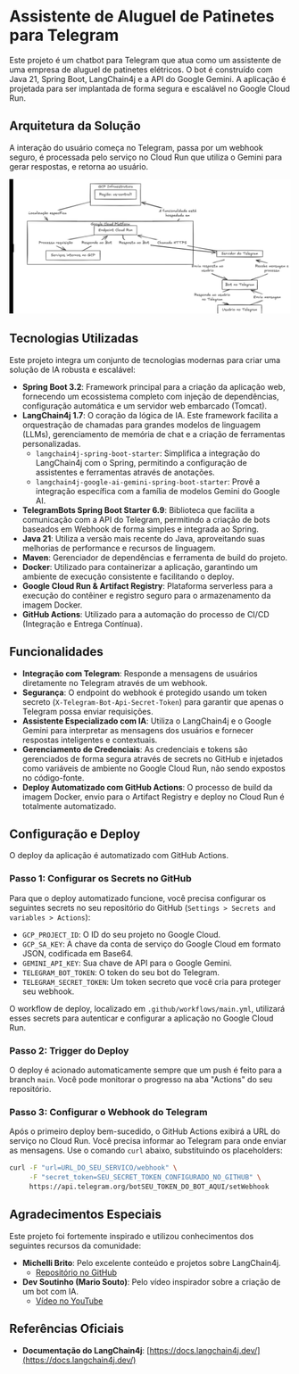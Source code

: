 # Assistente de Aluguel de Patinetes para Telegram

Este projeto é um chatbot para Telegram que atua como um assistente de uma empresa de aluguel de patinetes elétricos. O bot é construído com Java 21, Spring Boot, LangChain4j e a API do Google Gemini. A aplicação é projetada para ser implantada de forma segura e escalável no Google Cloud Run.

## Arquitetura da Solução

A interação do usuário começa no Telegram, passa por um webhook seguro, é processada pelo serviço no Cloud Run que utiliza o Gemini para gerar respostas, e retorna ao usuário.

![Arquitetura da Solução](arq-v1.png)

## Tecnologias Utilizadas

Este projeto integra um conjunto de tecnologias modernas para criar uma solução de IA robusta e escalável:

- **Spring Boot 3.2**: Framework principal para a criação da aplicação web, fornecendo um ecossistema completo com injeção de dependências, configuração automática e um servidor web embarcado (Tomcat).
- **LangChain4j 1.7**: O coração da lógica de IA. Este framework facilita a orquestração de chamadas para grandes modelos de linguagem (LLMs), gerenciamento de memória de chat e a criação de ferramentas personalizadas.
  - `langchain4j-spring-boot-starter`: Simplifica a integração do LangChain4j com o Spring, permitindo a configuração de assistentes e ferramentas através de anotações.
  - `langchain4j-google-ai-gemini-spring-boot-starter`: Provê a integração específica com a família de modelos Gemini do Google AI.
- **TelegramBots Spring Boot Starter 6.9**: Biblioteca que facilita a comunicação com a API do Telegram, permitindo a criação de bots baseados em Webhook de forma simples e integrada ao Spring.
- **Java 21**: Utiliza a versão mais recente do Java, aproveitando suas melhorias de performance e recursos de linguagem.
- **Maven**: Gerenciador de dependências e ferramenta de build do projeto.
- **Docker**: Utilizado para containerizar a aplicação, garantindo um ambiente de execução consistente e facilitando o deploy.
- **Google Cloud Run & Artifact Registry**: Plataforma serverless para a execução do contêiner e registro seguro para o armazenamento da imagem Docker.
- **GitHub Actions**: Utilizado para a automação do processo de CI/CD (Integração e Entrega Contínua).

## Funcionalidades

- **Integração com Telegram**: Responde a mensagens de usuários diretamente no Telegram através de um webhook.
- **Segurança**: O endpoint do webhook é protegido usando um token secreto (`X-Telegram-Bot-Api-Secret-Token`) para garantir que apenas o Telegram possa enviar requisições.
- **Assistente Especializado com IA**: Utiliza o LangChain4j e o Google Gemini para interpretar as mensagens dos usuários e fornecer respostas inteligentes e contextuais.
- **Gerenciamento de Credenciais**: As credenciais e tokens são gerenciados de forma segura através de secrets no GitHub e injetados como variáveis de ambiente no Google Cloud Run, não sendo expostos no código-fonte.
- **Deploy Automatizado com GitHub Actions**: O processo de build da imagem Docker, envio para o Artifact Registry e deploy no Cloud Run é totalmente automatizado.

## Configuração e Deploy

O deploy da aplicação é automatizado com GitHub Actions.

### Passo 1: Configurar os Secrets no GitHub

Para que o deploy automatizado funcione, você precisa configurar os seguintes secrets no seu repositório do GitHub (`Settings > Secrets and variables > Actions`):

- `GCP_PROJECT_ID`: O ID do seu projeto no Google Cloud.
- `GCP_SA_KEY`: A chave da conta de serviço do Google Cloud em formato JSON, codificada em Base64.
- `GEMINI_API_KEY`: Sua chave de API para o Google Gemini.
- `TELEGRAM_BOT_TOKEN`: O token do seu bot do Telegram.
- `TELEGRAM_SECRET_TOKEN`: Um token secreto que você cria para proteger seu webhook.

O workflow de deploy, localizado em `.github/workflows/main.yml`, utilizará esses secrets para autenticar e configurar a aplicação no Google Cloud Run.

### Passo 2: Trigger do Deploy

O deploy é acionado automaticamente sempre que um push é feito para a branch `main`. Você pode monitorar o progresso na aba "Actions" do seu repositório.

### Passo 3: Configurar o Webhook do Telegram

Após o primeiro deploy bem-sucedido, o GitHub Actions exibirá a URL do serviço no Cloud Run. Você precisa informar ao Telegram para onde enviar as mensagens. Use o comando `curl` abaixo, substituindo os placeholders:

```bash
curl -F "url=URL_DO_SEU_SERVICO/webhook" \
     -F "secret_token=SEU_SECRET_TOKEN_CONFIGURADO_NO_GITHUB" \
     https://api.telegram.org/botSEU_TOKEN_DO_BOT_AQUI/setWebhook
```

## Agradecimentos Especiais

Este projeto foi fortemente inspirado e utilizou conhecimentos dos seguintes recursos da comunidade:

- **Michelli Brito**: Pelo excelente conteúdo e projetos sobre LangChain4j.
  - [Repositório no GitHub](https://github.com/MichelliBrito/langchain4j)
- **Dev Soutinho (Mario Souto)**: Pelo vídeo inspirador sobre a criação de um bot com IA.
  - [Vídeo no YouTube](https://www.youtube.com/watch?v=A5i7D7RAPA4)

## Referências Oficiais

- **Documentação do LangChain4j**: [https://docs.langchain4j.dev/](https://docs.langchain4j.dev/)
